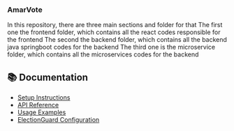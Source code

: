 ### AmarVote

In this repository, there are three main sections and folder for that
The first one the frontend folder, which contains all the react codes responsible for the frontend
The second the backend folder, which contains all the backend java springboot codes for the backend
The third one is the microservice folder, which contains all the microservices codes for the backend

## 📚 Documentation

- [Setup Instructions](docs/setup.md)
- [API Reference](docs/api.md)
- [Usage Examples](docs/usage.md)
- [ElectionGuard Configuration](docs/electionguard_config.md)
